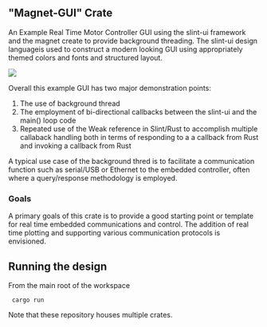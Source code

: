 ## "Magnet-GUI" Crate

An Example Real Time Motor Controller GUI using the slint-ui framework and the magnet create to provide
background threading. The slint-ui design languageis used to construct a modern looking 
GUI using appropriately themed colors and fonts and structured layout. 

<img src="magnet_gui/assets/MAGNET_GUI.gif">

Overall this example GUI has two major demonstration points:
1. The use of background thread
2. The employment of bi-directional callbacks between
   the slint-ui and the main() loop code
3. Repeated use of the Weak reference in Slint/Rust to accomplish 
   multiple callaback handling both in terms of responding to a
   a callback from Rust and invoking a callback from Rust


A typical use case of the background thred is to facilitate a communication function such as serial/USB or Ethernet to the embedded controller, often where a query/response methodology is employed. 


### Goals

A primary goals of this crate is to provide a good starting point or template for real time embedded
communications and control. The addition of real time plotting and supporting various communication protocols is envisioned. 


## Running the design

From the main root of the workspace
```shell
 cargo run 
```
Note that these repository houses multiple crates. 

